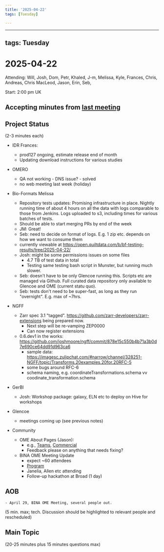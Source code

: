 ```yaml
---
title: '2025-04-22'
tags: [Tuesday]

---
```


---
tags: Tuesday
---

# 2025-04-22

Attending: Will, Josh, Dom, Petr, Khaled, J-m, Melissa, Kyle, Frances, Chris, Andreas, Chris MacLeod, Jason, Erin, Seb, 

Start: 2:00 pm UK

## Accepting minutes from [last meeting](https://hackmd.io/team/ome?nav=overview)

## Project Status

(2-3 minutes each)

- IDR Frances:
    - prod127 ongoing, estimate release end of month
    - Updating download instructions for various studies

- OMERO
    - QA not working - DNS issue? - solved
    - no web meeting last week (holiday)

- Bio-Formats Melissa
    - Repository tests updates: Promising infrastructure in place. Nightly running time of about 4 hours on all the data with logs comparable to those from Jenkins. Logs uploaded to s3, including times for various batches of tests.
    - Should be able to start merging PRs by end of the week
    - JM: Great!
    - Seb: need to decide on format of logs. E.g. 1 zip etc. depends on how we want to consume them
    - currently viewable at https://open.quiltdata.com/b/bf-testing-results/tree/2025-04-22/ 
    - Josh: might be some permissions issues on some files
      - 4.7 TB of test data in total
      - Testing same testing bash script in Munster, but running much slower.
  - Seb: doesn't have to be only Glencoe running this. Scripts etc are managed via Github. Full curated data repository only available to Glencoe and OME (current statu quo).
  - Seb: tests don't need to be super-fast, as long as they run "overnight". E.g. max of ~7hrs.

- NGFF
  - Zarr spec 3.1 "tagged". https://github.com/zarr-developers/zarr-extensions being prepared now.
    - Next step will be re-vamping ZEP0000
    - Can now register extensions
  - 0.6.dev1 in the works: https://github.com/joshmoore/ngff/commit/878e15c550b4b71a3b0d7e690ce64dd91d963ca6
    - sample data: https://imagesc.zulipchat.com/#narrow/channel/328251-NGFF/topic/Transforms.20examples.20for.20RFC-5
    - some bugs around RFC-6
    - schema naming, e.g. coordinateTransformations.schema vv coodinate_transformation.schema

- GerBI
    - Josh: Workshop package: galaxy, ELN etc to deploy on Hive for workshops

- Glencoe
    - meetings coming up (see previous notes)

- Community
    - OME About Pages (Jason):
        -  e.g., [Teams](https://www.openmicroscopy.org/teams/), [Commercial](https://www.openmicroscopy.org/commercial-partners/)
        -  Feedback please on anything that needs fixing?
    - BINA OME Meeting Update
        - expect ~60 attendees
        - [Program](https://docs.google.com/document/d/1P7otjsOxtdElnB5HzK_6kz5paZZn3VJZLQ8l3CBHybo/edit?tab=t.0)
        - Janelia, Allen etc attending
        - Follow-up hackathon at Broad (1 day)

## AOB
    - April 29, BINA OME Meeting, several people out.

(5 min. max; tech. Discussion should be highlighted to relevant people and rescheduled)

## Main Topic

(20-25 minutes plus 15 minutes questions max)
